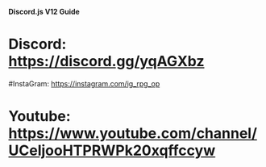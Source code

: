 **Discord.js V12 Guide**

# Discord: https://discord.gg/yqAGXbz
#InstaGram: https://instagram.com/ig_rpg_op
# Youtube: https://www.youtube.com/channel/UCeljooHTPRWPk20xqffccyw
